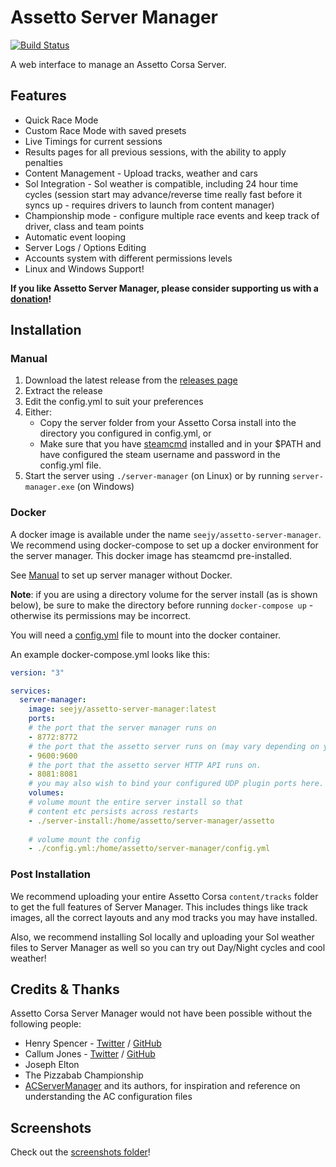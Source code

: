Assetto Server Manager
======================

[![Build Status](https://travis-ci.org/cj123/assetto-server-manager.svg?branch=master)](https://travis-ci.org/cj123/assetto-server-manager)

A web interface to manage an Assetto Corsa Server.

## Features

* Quick Race Mode
* Custom Race Mode with saved presets
* Live Timings for current sessions
* Results pages for all previous sessions, with the ability to apply penalties
* Content Management - Upload tracks, weather and cars
* Sol Integration - Sol weather is compatible, including 24 hour time cycles (session start may advance/reverse time really fast before it syncs up - requires drivers to launch from content manager)
* Championship mode - configure multiple race events and keep track of driver, class and team points
* Automatic event looping
* Server Logs / Options Editing
* Accounts system with different permissions levels
* Linux and Windows Support!

**If you like Assetto Server Manager, please consider supporting us with a [donation](https://paypal.me/JustaPenguinUK)!**

## Installation


### Manual

1. Download the latest release from the [releases page](https://github.com/cj123/assetto-server-manager/releases)
2. Extract the release
3. Edit the config.yml to suit your preferences
4. Either:
   - Copy the server folder from your Assetto Corsa install into the directory you configured in config.yml, or
   - Make sure that you have [steamcmd](https://developer.valvesoftware.com/wiki/SteamCMD) installed and in your $PATH 
     and have configured the steam username and password in the config.yml file.
5. Start the server using `./server-manager` (on Linux) or by running `server-manager.exe` (on Windows)


### Docker

A docker image is available under the name `seejy/assetto-server-manager`. We recommend using docker-compose
to set up a docker environment for the server manager. This docker image has steamcmd pre-installed.

See [Manual](#Manual) to set up server manager without Docker.

**Note**: if you are using a directory volume for the server install (as is shown below), be sure to make 
the directory before running `docker-compose up` - otherwise its permissions may be incorrect. 

You will need a [config.yml](https://github.com/cj123/assetto-server-manager/blob/master/cmd/server-manager/config.example.yml) file to mount into the docker container.

An example docker-compose.yml looks like this:

```yaml
version: "3"

services:
  server-manager:
    image: seejy/assetto-server-manager:latest
    ports:
    # the port that the server manager runs on
    - 8772:8772
    # the port that the assetto server runs on (may vary depending on your configuration inside server manager)
    - 9600:9600
    # the port that the assetto server HTTP API runs on.
    - 8081:8081
    # you may also wish to bind your configured UDP plugin ports here. 
    volumes: 
    # volume mount the entire server install so that 
    # content etc persists across restarts
    - ./server-install:/home/assetto/server-manager/assetto
    
    # volume mount the config
    - ./config.yml:/home/assetto/server-manager/config.yml
```

### Post Installation

We recommend uploading your entire Assetto Corsa `content/tracks` folder to get the full features of Server Manager. 
This includes things like track images, all the correct layouts and any mod tracks you may have installed.

Also, we recommend installing Sol locally and uploading your Sol weather files to Server Manager as well so you can try out Day/Night cycles and cool weather!

## Credits & Thanks

Assetto Corsa Server Manager would not have been possible without the following people:

* Henry Spencer - [Twitter](https://twitter.com/HWSpencer) / [GitHub](https://github.com/Hecrer)
* Callum Jones - [Twitter](https://twitter.com/icj_) / [GitHub](https://github.com/cj123)
* Joseph Elton
* The Pizzabab Championship
* [ACServerManager](https://github.com/Pringlez/ACServerManager) and its authors, for 
inspiration and reference on understanding the AC configuration files

## Screenshots

Check out the [screenshots folder](https://github.com/cj123/assetto-server-manager/tree/master/misc/screenshots)!